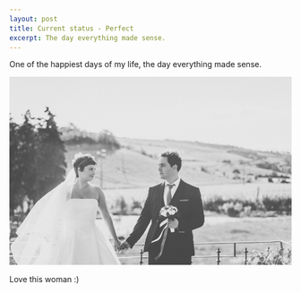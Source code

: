 ```yaml
---
layout: post
title: Current status - Perfect
excerpt: The day everything made sense.
---
```

 
One of the happiest days of my life, the day everything made sense.

![Happiest day ever](/assets/img/happiest-day-ever.jpg)

Love this woman :)